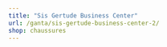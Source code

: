 ```yaml
---
title: "Sis Gertude Business Center"
url: /ganta/sis-gertude-business-center-2/
shop: chaussures
---
```

